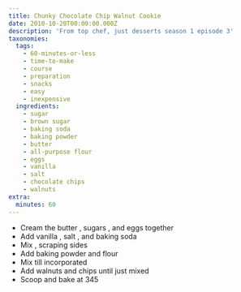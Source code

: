 ```yaml
---
title: Chunky Chocolate Chip Walnut Cookie
date: 2010-10-20T00:00:00.000Z
description: 'From top chef, just desserts season 1 episode 3'
taxonomies:
  tags:
    - 60-minutes-or-less
    - time-to-make
    - course
    - preparation
    - snacks
    - easy
    - inexpensive
  ingredients:
    - sugar
    - brown sugar
    - baking soda
    - baking powder
    - butter
    - all-purpose flour
    - eggs
    - vanilla
    - salt
    - chocolate chips
    - walnuts
extra:
  minutes: 60
---
```

 - Cream the butter , sugars , and eggs together
 - Add vanilla , salt , and baking soda
 - Mix , scraping sides
 - Add baking powder and flour
 - Mix till incorporated
 - Add walnuts and chips until just mixed
 - Scoop and bake at 345
